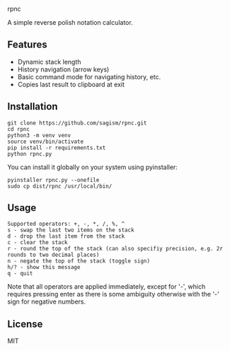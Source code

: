 rpnc

A simple reverse polish notation calculator.

## Features

- Dynamic stack length
- History navigation (arrow keys)
- Basic command mode for navigating history, etc.
- Copies last result to clipboard at exit

## Installation

    git clone https://github.com/sagism/rpnc.git
    cd rpnc
    python3 -m venv venv
    source venv/bin/activate
    pip install -r requirements.txt
    python rpnc.py

You can install it globally on your system using pyinstaller:

    pyinstaller rpnc.py --onefile
    sudo cp dist/rpnc /usr/local/bin/

## Usage

    Supported operators: +, -, *, /, %, ^
    s - swap the last two items on the stack
    d - drop the last item from the stack
    c - clear the stack
    r - round the top of the stack (can also specifiy precision, e.g. 2r rounds to two decimal places)
    n - negate the top of the stack (toggle sign)
    h/? - show this message
    q - quit

Note that all operators are applied immediately, except for '-', which requires pressing enter as there is some ambiguity otherwise with the '-' sign for negative numbers.

## License

MIT
